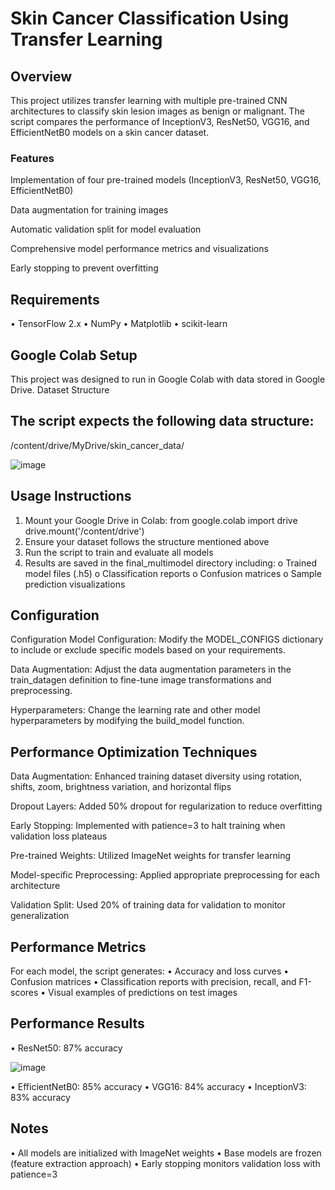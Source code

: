 # Skin Cancer Classification Using Transfer Learning
## Overview
This project utilizes transfer learning with multiple pre-trained CNN architectures to classify skin lesion images as benign or malignant. The script compares the performance of InceptionV3, ResNet50, VGG16, and EfficientNetB0 models on a skin cancer dataset.
### Features
Implementation of four pre-trained models (InceptionV3, ResNet50, VGG16, EfficientNetB0)

Data augmentation for training images

Automatic validation split for model evaluation

Comprehensive model performance metrics and visualizations

Early stopping to prevent overfitting
## Requirements
•	TensorFlow 2.x
•	NumPy
•	Matplotlib
•	scikit-learn
## Google Colab Setup
This project was designed to run in Google Colab with data stored in Google Drive.
Dataset Structure
## The script expects the following data structure:
/content/drive/MyDrive/skin_cancer_data/

![image](https://github.com/user-attachments/assets/c62b0840-eb5f-45a4-8853-227bcace2c37)

## Usage Instructions
1.	Mount your Google Drive in Colab: 
from google.colab import drive
drive.mount('/content/drive')
2.	Ensure your dataset follows the structure mentioned above
3.	Run the script to train and evaluate all models
4.	Results are saved in the final_multimodel directory including: 
o	Trained model files (.h5)
o	Classification reports
o	Confusion matrices
o	Sample prediction visualizations
## Configuration
Configuration
Model Configuration: Modify the MODEL_CONFIGS dictionary to include or exclude specific models based on your requirements.

Data Augmentation: Adjust the data augmentation parameters in the train_datagen definition to fine-tune image transformations and preprocessing.

Hyperparameters: Change the learning rate and other model hyperparameters by modifying the build_model function.

## Performance Optimization Techniques
Data Augmentation: Enhanced training dataset diversity using rotation, shifts, zoom, brightness variation, and horizontal flips

Dropout Layers: Added 50% dropout for regularization to reduce overfitting

Early Stopping: Implemented with patience=3 to halt training when validation loss plateaus

Pre-trained Weights: Utilized ImageNet weights for transfer learning

Model-specific Preprocessing: Applied appropriate preprocessing for each architecture

Validation Split: Used 20% of training data for validation to monitor generalization

## Performance Metrics
For each model, the script generates:
•	Accuracy and loss curves
•	Confusion matrices
•	Classification reports with precision, recall, and F1-scores
•	Visual examples of predictions on test images
## Performance Results
•	ResNet50: 87% accuracy

![image](https://github.com/user-attachments/assets/7b43c419-4f89-4c60-89f5-896bc306ad07)

•	EfficientNetB0: 85% accuracy
•	VGG16: 84% accuracy
•	InceptionV3: 83% accuracy
## Notes
•	All models are initialized with ImageNet weights
•	Base models are frozen (feature extraction approach)
•	Early stopping monitors validation loss with patience=3



